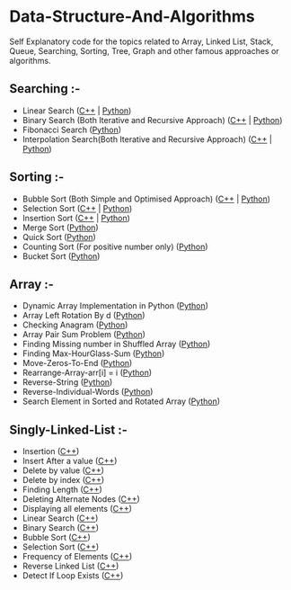 # Data-Structure-And-Algorithms
Self Explanatory code for the topics related to Array, Linked List, Stack, Queue, Searching, Sorting, Tree, Graph and other famous approaches or algorithms.


## Searching :-
- Linear Search (<a href="C++/Searching/Linear-Search.cpp">C++</a> | <a href="Python/Searching/Linear-Search.py">Python</a>)
- Binary Search (Both Iterative and Recursive Approach)  (<a href="C++/Searching/Binary-Search.cpp">C++</a> | <a href="Python/Searching/Binary-Search.py">Python</a>)
- Fibonacci Search (<a href="Python/Searching/Fibonaaci-Search.py">Python</a>)
- Interpolation Search(Both Iterative and Recursive Approach) (<a href="C++/Searching/Interpolation-Search.cpp">C++</a> | <a href="Python/Searching/Interpolation-Search.py">Python</a>)

## Sorting :- 
- Bubble Sort (Both Simple and Optimised Approach) (<a href="C++/Sorting/Bubble-Sort.cpp">C++</a> | <a href="Python/Sorting/Bubble-Sort.py">Python</a>)
- Selection Sort (<a href="C++/Sorting/Selection-Sort.cpp">C++</a> | <a href="Python/Sorting/Selection-Sort.py">Python</a>)
- Insertion Sort (<a href="C++/Sorting/Insertion-Sort.cpp">C++</a> | <a href="Python/Sorting/Insertion-Sort.py">Python</a>)
- Merge Sort (<a href="Python/Sorting/Merge-Sort.py">Python</a>)
- Quick Sort (<a href="Python/Sorting/Quick-Sort.py">Python</a>)
- Counting Sort (For positive number only) (<a href="Python/Sorting/Counting-Sort.py">Python</a>)
- Bucket Sort (<a href="Python/Sorting/Bucket-Sort.py">Python</a>)

## Array :-
- Dynamic Array Implementation in Python (<a href="Python/Array/Dynamic-Array.py">Python</a>)
- Array Left Rotation By d (<a href="Python/Array/Array-Left-Rotation-By-d.py">Python</a>)
- Checking Anagram (<a href="Python/Array/Checking-Anagram.py">Python</a>)
- Array Pair Sum Problem (<a href="Python/Array/Array-Pair-Sum.py">Python</a>)
- Finding Missing number in Shuffled Array (<a href="Python/Array/Finding-Missing-Number-In-Shuffled-Array.py">Python</a>)
- Finding Max-HourGlass-Sum (<a href="Python/Array/Max-HourGlass-Sum.py">Python</a>)
- Move-Zeros-To-End (<a href="Python/Array/Move-Zeros-To-End.py">Python</a>)
- Rearrange-Array-arr[i] = i (<a href="Python/Array/Rearrange-Array-arr[i] = i.py">Python</a>)
- Reverse-String (<a href="Python/Array/Reverse-Array-String.py">Python</a>)
- Reverse-Individual-Words (<a href="Python/Array/Reverse-Individual-Words.py">Python</a>)
- Search Element in Sorted and Rotated Array (<a href="Python/Array/Search-Element-in-sorted-and-rotated-array.py">Python</a>)

 
## Singly-Linked-List :-
  - Insertion (<a href="C++/Linked-List/Singly-Linked-List.cpp#LC27">C++</a>)
  - Insert After a value (<a href="C++/Linked-List/Singly-Linked-List.cpp#LC50">C++</a>)
  - Delete by value (<a href="C++/Linked-List/Singly-Linked-List.cpp#LC84">C++</a>)
  - Delete by index (<a href="C++/Linked-List/Singly-Linked-List.cpp#LC119">C++</a>)
  - Finding Length (<a href="C++/Linked-List/Singly-Linked-List.cpp#LC160">C++</a>)
  - Deleting Alternate Nodes (<a href="C++/Linked-List/Singly-Linked-List.cpp#LC181">C++</a>)
  - Displaying all elements (<a href="C++/Linked-List/Singly-Linked-List.cpp#LC197">C++</a>)
  - Linear Search (<a href="C++/Linked-List/Singly-Linked-List.cpp#LC214">C++</a>)
  - Binary Search (<a href="C++/Linked-List/Singly-Linked-List.cpp#LC267">C++</a>)
  - Bubble Sort (<a href="C++/Linked-List/Singly-Linked-List.cpp#LC291">C++</a>)
  - Selection Sort (<a href="C++/Linked-List/Singly-Linked-List.cpp#LC318">C++</a>)
  - Frequency of Elements (<a href="C++/Linked-List/Singly-Linked-List.cpp#LC336">C++</a>)
  - Reverse Linked List (<a href="C++/Linked-List/Singly-Linked-List.cpp#LC375">C++</a>)
  - Detect If Loop Exists (<a href="C++/Linked-List/Singly-Linked-List.cpp#LC355">C++</a>)
    
